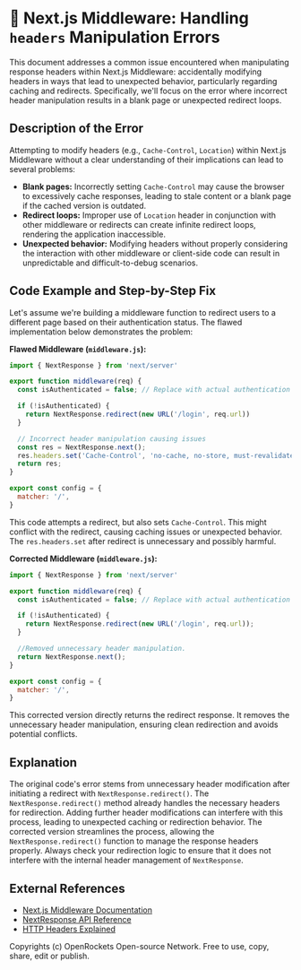 # 🐞 Next.js Middleware: Handling `headers` Manipulation Errors


This document addresses a common issue encountered when manipulating response headers within Next.js Middleware: accidentally modifying headers in ways that lead to unexpected behavior, particularly regarding caching and redirects.  Specifically, we'll focus on the error where incorrect header manipulation results in a blank page or unexpected redirect loops.


## Description of the Error

Attempting to modify headers (e.g., `Cache-Control`, `Location`) within Next.js Middleware without a clear understanding of their implications can lead to several problems:

* **Blank pages:** Incorrectly setting `Cache-Control` may cause the browser to excessively cache responses, leading to stale content or a blank page if the cached version is outdated.
* **Redirect loops:** Improper use of `Location` header in conjunction with other middleware or redirects can create infinite redirect loops, rendering the application inaccessible.
* **Unexpected behavior:** Modifying headers without properly considering the interaction with other middleware or client-side code can result in unpredictable and difficult-to-debug scenarios.


## Code Example and Step-by-Step Fix

Let's assume we're building a middleware function to redirect users to a different page based on their authentication status.  The flawed implementation below demonstrates the problem:


**Flawed Middleware (`middleware.js`):**

```javascript
import { NextResponse } from 'next/server'

export function middleware(req) {
  const isAuthenticated = false; // Replace with actual authentication check

  if (!isAuthenticated) {
    return NextResponse.redirect(new URL('/login', req.url))
  }

  // Incorrect header manipulation causing issues
  const res = NextResponse.next();
  res.headers.set('Cache-Control', 'no-cache, no-store, must-revalidate');
  return res;
}

export const config = {
  matcher: '/',
}
```

This code attempts a redirect, but also sets `Cache-Control`.  This might conflict with the redirect, causing caching issues or unexpected behavior.  The `res.headers.set` after redirect is unnecessary and possibly harmful.

**Corrected Middleware (`middleware.js`):**

```javascript
import { NextResponse } from 'next/server'

export function middleware(req) {
  const isAuthenticated = false; // Replace with actual authentication check

  if (!isAuthenticated) {
    return NextResponse.redirect(new URL('/login', req.url));
  }

  //Removed unnecessary header manipulation.
  return NextResponse.next();
}

export const config = {
  matcher: '/',
}
```

This corrected version directly returns the redirect response. It removes the unnecessary header manipulation, ensuring clean redirection and avoids potential conflicts.


## Explanation

The original code's error stems from unnecessary header modification after initiating a redirect with `NextResponse.redirect()`. The `NextResponse.redirect()` method already handles the necessary headers for redirection.  Adding further header modifications can interfere with this process, leading to unexpected caching or redirection behavior. The corrected version streamlines the process, allowing the `NextResponse.redirect()` function to manage the response headers properly.  Always check your redirection logic to ensure that it does not interfere with the internal header management of `NextResponse`.

## External References

* [Next.js Middleware Documentation](https://nextjs.org/docs/app/building-your-application/routing/middleware)
* [NextResponse API Reference](https://nextjs.org/docs/api-reference/next/server/next-response)
* [HTTP Headers Explained](https://developer.mozilla.org/en-US/docs/Web/HTTP/Headers)


Copyrights (c) OpenRockets Open-source Network. Free to use, copy, share, edit or publish.

